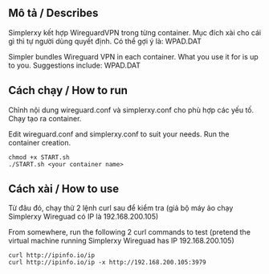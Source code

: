 ## Mô tả / Describes
Simplerxy kết hợp WireguardVPN trong từng container. Mục đích xài cho cái gì thì tự người dùng quyết định. Có thể gợi ý là: WPAD.DAT

Simpler bundles Wireguard VPN in each container. What you use it for is up to you. Suggestions include: WPAD.DAT

## Cách chạy / How to run
Chỉnh nội dung wireguard.conf và simplerxy.conf cho phù hợp các yếu tố. Chạy tạo ra container.

Edit wireguard.conf and simplerxy.conf to suit your needs. Run the container creation.
```
chmod +x START.sh
./START.sh <your container name>
```

## Cách xài / How to use
Từ đâu đó, chạy thử 2 lệnh curl sau để kiểm tra (giả bộ máy ảo chạy Simplerxy Wireguad có IP là 192.168.200.105)

From somewhere, run the following 2 curl commands to test (pretend the virtual machine running Simplerxy Wireguad has IP 192.168.200.105)

```
curl http://ipinfo.io/ip
curl http://ipinfo.io/ip -x http://192.168.200.105:3979
```
